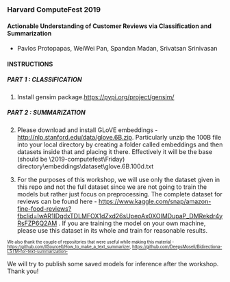 ### Harvard ComputeFest 2019

#### Actionable Understanding of Customer Reviews via Classification and Summarization

 - Pavlos Protopapas, WeiWei Pan, Spandan Madan, Srivatsan Srinivasan
 
#### INSTRUCTIONS

##### PART 1 : CLASSIFICATION

1. Install gensim package.https://pypi.org/project/gensim/

##### PART 2 : SUMMARIZATION
2. Please download and install GLoVE embeddings - http://nlp.stanford.edu/data/glove.6B.zip. Particularly unzip the 100B file into your local directory by creating a folder called embeddings and then datasets inside that and placing it there. Effectively it will be the base (should be \2019-computefest\Friday) directory\embeddings\dataset\glove.6B.100d.txt

3. For the purposes of this workshop, we will use only the dataset given in this repo and not the full dataset since we are not going to train the models but rather just focus on preprocessing. The complete dataset for reviews can be found here - https://www.kaggle.com/snap/amazon-fine-food-reviews?fbclid=IwAR1IDqdxTDLMFOX1dZxd26sUpeoAx0XOIMDupaP_DMRekdr4yRsFZP6Q2AM . If you are training the model on your own machine, please use this dataset in its whole and train for reasonable results.

<sup><sub> We also thank the couple of repositories that were useful while making this material -  https://github.com/llSourcell/How_to_make_a_text_summarizer, https://github.com/DeepsMoseli/Bidirectiona-LSTM-for-text-summarization-</sub></sup>


We will try to publish some saved models for inference after the workshop. Thank you!
